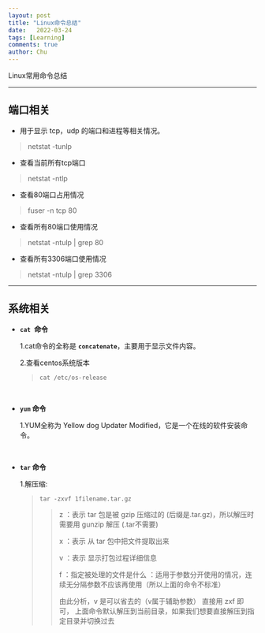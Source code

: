 ```yaml
---
layout: post
title: "Linux命令总结"
date:   2022-03-24
tags: [Learning]
comments: true
author: Chu
---
```


Linux常用命令总结

<!-- more -->


---
## 端口相关
- 用于显示 tcp，udp 的端口和进程等相关情况。
>netstat -tunlp

- 查看当前所有tcp端口
>netstat -ntlp   

- 查看80端口占用情况
>fuser -n tcp 80

- 查看所有80端口使用情况
>netstat -ntulp | grep 80   

- 查看所有3306端口使用情况
>netstat -ntulp | grep 3306  

---

## 系统相关
- **`cat `命令**

  1.cat命令的全称是 **`concatenate`**，主要用于显示文件内容。

  2.查看centos系统版本

  > `cat /etc/os-release`

&nbsp;

- **`yum` 命令**

  1.YUM全称为 Yellow dog Updater Modified，它是一个在线的软件安装命令。

&nbsp;

- **`tar` 命令**

  1.解压缩:

  > `tar -zxvf 1filename.tar.gz`
  >
  > > z ：表示 tar 包是被 gzip 压缩过的 (后缀是.tar.gz)，所以解压时需要用 gunzip 解压 (.tar不需要) 
  > >
  > > x ：表示 从 tar 包中把文件提取出来
  > >
  > > v ：表示 显示打包过程详细信息 
  > >
  > > f ：指定被处理的文件是什么 ：适用于参数分开使用的情况，连续无分隔参数不应该再使用（所以上面的命令不标准） 
  > >
  > > 由此分析，v 是可以省去的（v属于辅助参数） 直接用 zxf 即可， 上面命令默认解压到当前目录，如果我们想要直接解压到指定目录并切换过去

